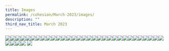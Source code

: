 ```yaml
---
title: Images
permalink: /cohesion/March-2023/images/
description: ""
third_nav_title: March 2023
---
```

![](/images/Cohesion/March%202023/recycle3.png)![](/images/Cohesion/March%202023/recycle4.png)![](/images/Cohesion/March%202023/recycle5.png)![](/images/Cohesion/March%202023/service-numbers.jpg)![](/images/Cohesion/March%202023/uplifting.jpg)![](/images/Cohesion/March%202023/recycle1.png)![](/images/Cohesion/March%202023/recycle2.png)![](/images/Cohesion/March%202023/kayak.gif)![](/images/Cohesion/March%202023/kv-healthy-living.jpg)![](/images/kv-partnership.gif)![](/images/Cohesion/March%202023/kv-uplifting.gif)![](/images/Cohesion/March%202023/mental-health.jpg)![](/images/Cohesion/March%202023/myth.png)![](/images/Cohesion/March%202023/healthy-living.jpg)![](/images/Cohesion/March%202023/IMG_2368_Original.jpg)![](/images/Cohesion/March%202023/jes.jpg)![](/images/Cohesion/March%202023/green-living_kv.jpg)![](/images/Cohesion/March%202023/enabling-partnerships-volunteerism_01.jpg)![](/images/Cohesion/March%202023/cdc2_04.jpg)![](/images/Cohesion/March%202023/cdc2_03.jpg)![](/images/Cohesion/March%202023/cdc1.gif)![](/images/cdc2.png)![](/images/Cohesion/March%202023/bene1.jpg)![](/images/Cohesion/March%202023/bene2.jpg)![](/images/Cohesion/March%202023/cash-assistance.png)![](/images/Cohesion/March%202023/az.jpg)![](/images/Cohesion/March%202023/advocating-green-living.jpg)![](/images/Cohesion/March%202023/4ways_01.jpg)![](/images/Cohesion/March%202023/4ways_02.jpg)![](/images/Cohesion/March%202023/4ways_03.jpg)![](/images/Cohesion/March%202023/4ways_04.jpg)![](/images/Cohesion/March%202023/4ways_05.jpg)![](/images/Cohesion/March%202023/5fastfacts.png)![](/images/Cohesion/March%202023/6steps.png)![](/images/Cohesion/March%202023/about-little-steps.jpg)
![](/images/Cohesion/March%202023/kv-cdc-article.gif)


